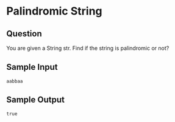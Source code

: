 # Palindromic String

## Question

You are given a String str.
Find if the string is palindromic or not?

## Sample Input 
```
aabbaa
```

## Sample Output
```
true
```